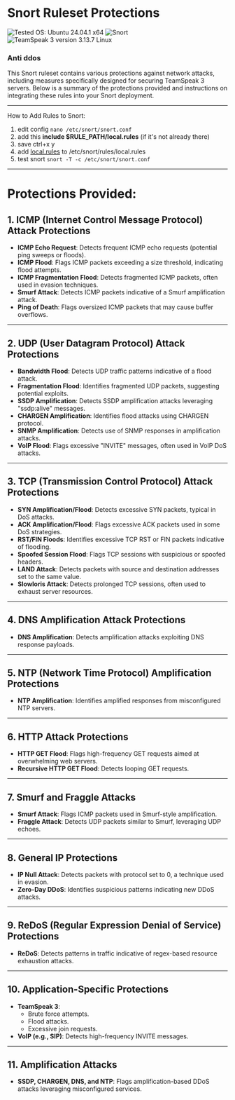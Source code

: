 # Snort Ruleset Protections
![Tested OS: Ubuntu 24.04.1 x64](https://img.shields.io/badge/Tested%20OS-Ubuntu%2024.04.1%20x64-green)
![Snort](https://img.shields.io/badge/Snort-version%202.9.20-red) 
![TeamSpeak 3 version 3.13.7 Linux](https://img.shields.io/badge/TeamSpeak%203%20version%203.13.7%20Linux-blue)


### Anti ddos

This Snort ruleset contains various protections against network attacks, including measures specifically designed for securing TeamSpeak 3 servers. Below is a summary of the protections provided and instructions on integrating these rules into your Snort deployment.

---
How to Add Rules to Snort:

1. edit config  ```nano /etc/snort/snort.conf```
2. add this **include $RULE_PATH/local.rules** (if it's not already there)
3. save ctrl+x y
4. add [local.rules](https://github.com/Yamiru/anti-ddos-snort-rules/blob/main/local.rules) to /etc/snort/rules/local.rules
5. test snort ```snort -T -c /etc/snort/snort.conf```



---
# Protections Provided:

## **1. ICMP (Internet Control Message Protocol) Attack Protections**
- **ICMP Echo Request**: Detects frequent ICMP echo requests (potential ping sweeps or floods).
- **ICMP Flood**: Flags ICMP packets exceeding a size threshold, indicating flood attempts.
- **ICMP Fragmentation Flood**: Detects fragmented ICMP packets, often used in evasion techniques.
- **Smurf Attack**: Detects ICMP packets indicative of a Smurf amplification attack.
- **Ping of Death**: Flags oversized ICMP packets that may cause buffer overflows.

---

## **2. UDP (User Datagram Protocol) Attack Protections**
- **Bandwidth Flood**: Detects UDP traffic patterns indicative of a flood attack.
- **Fragmentation Flood**: Identifies fragmented UDP packets, suggesting potential exploits.
- **SSDP Amplification**: Detects SSDP amplification attacks leveraging "ssdp:alive" messages.
- **CHARGEN Amplification**: Identifies flood attacks using CHARGEN protocol.
- **SNMP Amplification**: Detects use of SNMP responses in amplification attacks.
- **VoIP Flood**: Flags excessive "INVITE" messages, often used in VoIP DoS attacks.

---

## **3. TCP (Transmission Control Protocol) Attack Protections**
- **SYN Amplification/Flood**: Detects excessive SYN packets, typical in DoS attacks.
- **ACK Amplification/Flood**: Flags excessive ACK packets used in some DoS strategies.
- **RST/FIN Floods**: Identifies excessive TCP RST or FIN packets indicative of flooding.
- **Spoofed Session Flood**: Flags TCP sessions with suspicious or spoofed headers.
- **LAND Attack**: Detects packets with source and destination addresses set to the same value.
- **Slowloris Attack**: Detects prolonged TCP sessions, often used to exhaust server resources.

---

## **4. DNS Amplification Attack Protections**
- **DNS Amplification**: Detects amplification attacks exploiting DNS response payloads.

---

## **5. NTP (Network Time Protocol) Amplification Protections**
- **NTP Amplification**: Identifies amplified responses from misconfigured NTP servers.

---

## **6. HTTP Attack Protections**
- **HTTP GET Flood**: Flags high-frequency GET requests aimed at overwhelming web servers.
- **Recursive HTTP GET Flood**: Detects looping GET requests.

---

## **7. Smurf and Fraggle Attacks**
- **Smurf Attack**: Flags ICMP packets used in Smurf-style amplification.
- **Fraggle Attack**: Detects UDP packets similar to Smurf, leveraging UDP echoes.

---

## **8. General IP Protections**
- **IP Null Attack**: Detects packets with protocol set to 0, a technique used in evasion.
- **Zero-Day DDoS**: Identifies suspicious patterns indicating new DDoS attacks.

---

## **9. ReDoS (Regular Expression Denial of Service) Protections**
- **ReDoS**: Detects patterns in traffic indicative of regex-based resource exhaustion attacks.

---

## **10. Application-Specific Protections**
- **TeamSpeak 3**:
  - Brute force attempts.
  - Flood attacks.
  - Excessive join requests.
- **VoIP (e.g., SIP)**: Detects high-frequency INVITE messages.

---

## **11. Amplification Attacks**
- **SSDP, CHARGEN, DNS, and NTP**: Flags amplification-based DDoS attacks leveraging misconfigured services.
